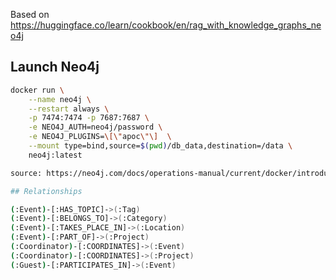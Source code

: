 Based on https://huggingface.co/learn/cookbook/en/rag_with_knowledge_graphs_neo4j

## Launch Neo4j

```bash
docker run \
    --name neo4j \
    --restart always \
    -p 7474:7474 -p 7687:7687 \
    -e NEO4J_AUTH=neo4j/password \
    -e NEO4J_PLUGINS=\[\"apoc\"\]  \
    --mount type=bind,source=$(pwd)/db_data,destination=/data \
    neo4j:latest

source: https://neo4j.com/docs/operations-manual/current/docker/introduction/

## Relationships

(:Event)-[:HAS_TOPIC]->(:Tag)
(:Event)-[:BELONGS_TO]->(:Category)
(:Event)-[:TAKES_PLACE_IN]->(:Location)
(:Event)-[:PART_OF]->(:Project)
(:Coordinator)-[:COORDINATES]->(:Event)
(:Coordinator)-[:COORDINATES]->(:Project)
(:Guest)-[:PARTICIPATES_IN]->(:Event)